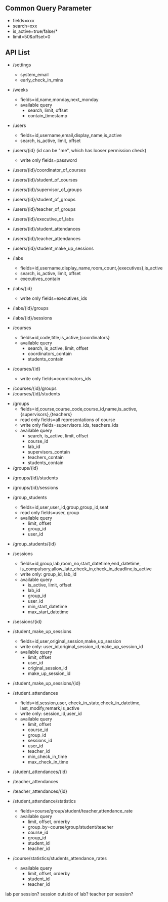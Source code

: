 ## Common Query Parameter
- fields=xxx
- search=xxx
- is_active=true/false/*
- limit=50&offset=0
## API List
- /settings
  - system_email
  - early_check_in_mins

- /weeks
  - fields=id,name,monday,next_monday
  - available query
    - search, limit, offset
    - contain_timestamp

- /users
  - fields=id,username,email,display_name,is_active
  - search, is_active, limit, offset
- /users/{id} (id can be "me", which has looser permission check)
  - write only fields=password
- /users/{id}/coordinator_of_courses
- /users/{id}/student_of_courses
<!-- - /users/{id}/teacher_of_courses -->
- /users/{id}/supervisor_of_groups
- /users/{id}/student_of_groups
- /users/{id}/teacher_of_groups
- /users/{id}/executive_of_labs
- /users/{id}/student_attendances
- /users/{id}/teacher_attendances
- /users/{id}/student_make_up_sessions


- /labs
  - fields=id,username,display_name,room_count,{executives},is_active
  - search, is_active, limit, offset
  - executives_contain
- /labs/{id}
  - write only fields=executives_ids
<!-- - /labs/{id}/executives -->
<!-- - /labs/{id}/executives/{id} -->
- /labs/{id}/groups
- /labs/{id}/sessions


- /courses
  - fields=id,code,title,is_active,{coordinators}
  - available query
    - search, is_active, limit, offset
    - coordinators_contain
    - students_contain
- /courses/{id}
  - write only fields=coordinators_ids
<!-- - /courses/{id}/coordinators -->
<!-- - /courses/{id}/coordinators/{id} -->
- /courses/{id}/groups
- /courses/{id}/students
<!-- - /courses/{id}/teachers -->


- /groups
  - fields=id,course,course_code,course_id,name,is_active,{supervisors},{teachers}
  - read only fields=all representations of course
  - write only fields=supervisors_ids, teachers_ids
  - available query
    - search, is_active, limit, offset
    - course_id
    - lab_id
    - supervisors_contain
    - teachers_contain
    - students_contain
- /groups/{id}
<!-- - /groups/{id}/supervisors -->
<!-- - /groups/{id}/supervisors/{id} -->
<!-- - /groups/{id}/teachers -->
<!-- - /groups/{id}/teachers/{id} -->
- /groups/{id}/students
- /groups/{id}/sessions

- /group_students
  - fields=id,user,user_id,group,group_id,seat
  - read only fields=user, group
  - available query
    - limit, offset
    - group_id
    - user_id
- /group_students/{id}


- /sessions
  - fields=id,group,lab,room_no,start_datetime,end_datetime,
           is_compulsory,allow_late_check_in,check_in_deadline,is_active
  - write only: group_id, lab_id
  - available query
    - is_active, limit, offset
    - lab_id
    - group_id
    - user_id
    - min_start_datetime
    - max_start_datetime
- /sessions/{id}

- /student_make_up_sessions
  - fields=id,user,original_session,make_up_session
  - write only: user_id,original_session_id,make_up_session_id
  - available query
    - limit, offset
    - user_id
    - original_session_id
    - make_up_session_id
- /student_make_up_sessions/{id}


- /student_attendances
  - fields=id,session,user,
           check_in_state,check_in_datetime,
           last_modify,remark,is_active
  - write only: session_id,user_id
  - available query
    - limit, offset
    - course_id
    - group_id
    - sessions_id
    - user_id
    - teacher_id
    - min_check_in_time
    - max_check_in_time
- /student_attendances/{id}
- /teacher_attendances
- /teacher_attendances/{id}


- /student_attendance/statistics
  - fields=course/group/student/teacher,attendance_rate
  - available query
    - limit, offset, orderby
    - group_by=course/group/student/teacher
    - course_id
    - group_id
    - student_id
    - teacher_id
- /course/statistics/students_attendance_rates
  - available query
    - limit, offset, orderby
    - student_id
    - teacher_id

lab per session? session outside of lab?
teacher per session?